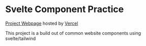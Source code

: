 # Svelte Component Practice #

[Project Webpage](https://svelte-component-library-alpha.vercel.app/) hosted by [Vercel](https://vercel.com/)

This project is a build out of common website components using svelte/tailwind
